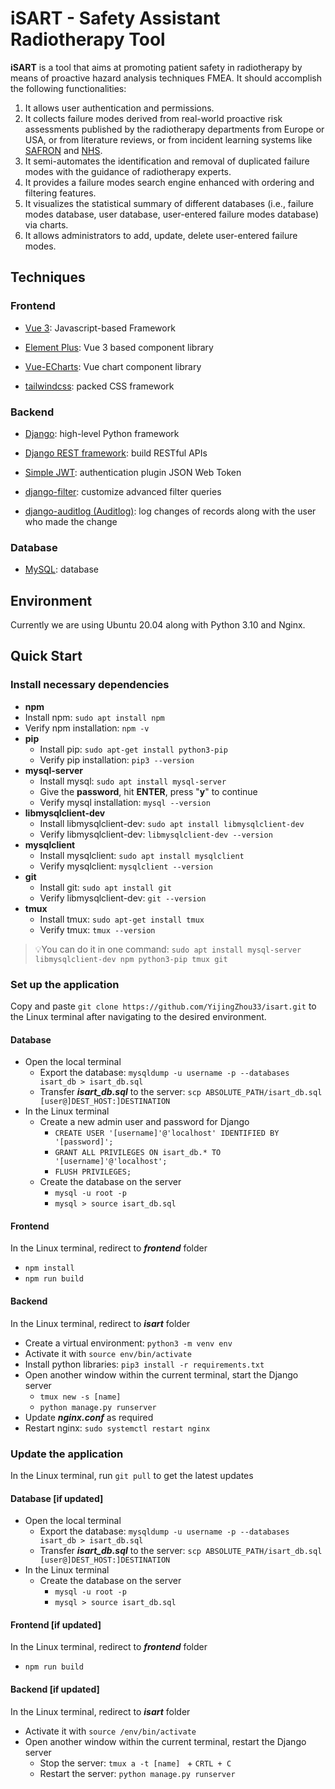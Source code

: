 # iSART - Safety Assistant Radiotherapy Tool

**iSART** is a tool that aims at promoting patient safety in radiotherapy by means of proactive hazard analysis techniques FMEA. It should accomplish the following functionalities: 

1. It allows user authentication and permissions.
2. It collects failure modes derived from real-world proactive risk assessments published by the radiotherapy departments from Europe or USA, or from literature reviews, or from incident learning systems like [SAFRON](https://rpop.iaea.org/safron/process-steps) and [NHS](https://www.nhs.uk/).
3. It semi-automates the identification and removal of duplicated failure modes with the guidance of radiotherapy experts. 
4. It provides a failure modes search engine enhanced with ordering and filtering features.
5. It visualizes the statistical summary of different databases (i.e., failure modes database, user database, user-entered failure modes database) via charts.
6. It allows administrators to add, update, delete user-entered failure modes.

## Techniques

### Frontend 

- [Vue 3](https://vuejs.org/):  Javascript-based Framework

- [Element Plus](https://element-plus.org/en-US/): Vue 3 based component library
- [Vue-ECharts](https://github.com/ecomfe/vue-echarts): Vue chart component library
- [tailwindcss](https://tailwindcss.com/): packed CSS framework

### Backend

- [Django](https://www.djangoproject.com/): high-level Python framework
- [Django REST framework](https://www.django-rest-framework.org/): build RESTful APIs

- [Simple JWT](https://django-rest-framework-simplejwt.readthedocs.io/en/latest/): authentication plugin JSON Web Token
- [django-filter](https://django-filter.readthedocs.io/en/stable/): customize advanced filter queries
- [django-auditlog (Auditlog)](https://django-auditlog.readthedocs.io/en/latest/): log changes of records along with the user who made the change

### Database

- [MySQL](https://docs.djangoproject.com/en/4.1/ref/databases/#mysql-notes): database

## Environment

Currently we are using Ubuntu 20.04 along with Python 3.10 and Nginx. 

## Quick Start

### Install necessary dependencies

-  **npm**
  - Install npm: `sudo apt install npm`
  - Verify npm installation: `npm -v`
- **pip**
  - Install pip: `sudo apt-get install python3-pip `
  - Verify pip installation: `pip3 --version`
- **mysql-server**
  - Install mysql: `sudo apt install mysql-server`
  - Give the **password**, hit **ENTER**, press "**y**" to continue
  - Verify mysql installation: `mysql --version`
- **libmysqlclient-dev**
  - Install libmysqlclient-dev: `sudo apt install libmysqlclient-dev`
  - Verify libmysqlclient-dev: `libmysqlclient-dev --version`
- **mysqlclient**
  - Install mysqlclient: `sudo apt install mysqlclient`
  - Verify mysqlclient: `mysqlclient --version`
- **git**
  - Install git: `sudo apt install git`
  - Verify libmysqlclient-dev: `git --version`
- **tmux**
  - Install tmux: `sudo apt-get install tmux`
  - Verify tmux: `tmux --version`

> 💡You can do it in one command: `sudo apt install mysql-server libmysqlclient-dev npm python3-pip tmux git`

### Set up the application

Copy and paste `git clone https://github.com/YijingZhou33/isart.git` to the Linux terminal after navigating to the desired environment.  

#### Database

- Open the local terminal
  - Export the database: `mysqldump -u username -p --databases isart_db > isart_db.sql`
  - Transfer ***isart_db.sql*** to the server: `scp ABSOLUTE_PATH/isart_db.sql [user@]DEST_HOST:]DESTINATION`
- In the Linux terminal 
  - Create a new admin user and password for Django
    - `CREATE USER '[username]'@'localhost' IDENTIFIED BY '[password]';`
    - `GRANT ALL PRIVILEGES ON isart_db.* TO '[username]'@'localhost';`
    - `FLUSH PRIVILEGES;`
  - Create the database on the server
    - `mysql -u root -p`
    - `mysql > source isart_db.sql`

#### Frontend

In the Linux terminal, redirect to ***frontend*** folder

- `npm install`
- `npm run build`

#### Backend

In the Linux terminal, redirect to ***isart*** folder

- Create a virtual environment: `python3 -m venv env`
- Activate it with `source env/bin/activate`
- Install python libraries: `pip3 install -r requirements.txt`
- Open another window within the current terminal, start the Django server
  - `tmux new -s [name] `
  - `python manage.py runserver`
- Update ***nginx.conf*** as required
- Restart nginx: `sudo systemctl restart nginx`

### Update the application

In the Linux terminal, run `git pull` to get the latest updates

#### Database [if updated] 

- Open the local terminal
  - Export the database: `mysqldump -u username -p --databases isart_db > isart_db.sql`
  - Transfer ***isart_db.sql*** to the server: `scp ABSOLUTE_PATH/isart_db.sql [user@]DEST_HOST:]DESTINATION`
- In the Linux terminal 
  - Create the database on the server
    - `mysql -u root -p`
    - `mysql > source isart_db.sql`

#### Frontend [if updated]

In the Linux terminal, redirect to ***frontend*** folder

- `npm run build`

#### Backend [if updated] 

In the Linux terminal, redirect to ***isart*** folder

- Activate it with `source /env/bin/activate`
- Open another window within the current terminal, restart the Django server
  - Stop the server: `tmux a -t [name] ` + `CRTL + C`
  - Restart the server: `python manage.py runserver`



### 